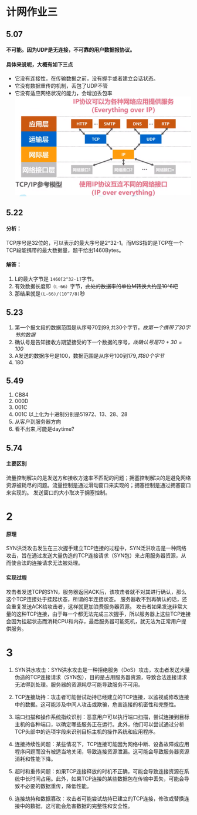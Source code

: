 # 计网作业三
## 5.07
#### 不可能。因为UDP是无连接，不可靠的用户数据报协议。
#### 具体来说呢，大概有如下三点
  - 它没有连接性，在传输数据之前，没有握手或者建立会话状态。
  - 它没有数据重传的机制，丢包了UDP不管
  - 它没有适应网络状况的能力，会增加丢包率
![运输层协议](<截图 2023-10-29 16-32-21.png>)
## 5.22
#### 分析：
TCP序号是32位的，可以表示的最大序号是2^32-1。而MSS指的是TCP在一个TCP段能携带的最大数据量，题干给出1460Bytes。
#### 解答：
1. L的最大字节是 `1460[2^32-1]`字节。
2. 有效数据长度即`（L-66）`字节，~~此处的数据率的单位M转换大约是10^6吧~~
3. 那结果就是`(L-66)/(10^7/8)`秒
## 5.23
1. 第一个报文段的数据范围是从序号70到99,共30个字节，*故第一个携带了30字节的数据*
2. 确认号是告知接收方期望接受的下一个数据的序号，*故确认号是$70+30=100$*
3. A发送的数据序号是100，数据范围是从序号100到179,*共80个字节*
4. 180
## 5.49
1. CB84
2. 000D
3. 001C
4. 001C
以上化为十进制分别是51972、13、28、28
5. 从客户到服务器方向
6. 看不出来,可能是daytime?
## 5.74
#### 主要区别
流量控制解决的是发送方和接收方速率不匹配的问题；拥塞控制解决的是避免网络资源被耗尽的问题。流量控制是通过滑动窗口来实现的；拥塞控制是通过拥塞窗口来实现的。
发送窗口的大小取决于拥塞控制。
# 2
#### 原理
SYN洪泛攻击发生在三次握手建立TCP连接的过程中，SYN泛洪攻击是一种网络攻击，旨在通过发送大量伪造的TCP连接请求（SYN包）来占用服务器资源，从而使合法的连接请求无法被处理。 
#### 实现过程
攻击者发送TCP的SYN，服务器返回ACK后，该攻击者就不对其进行确认，那么这个TCP连接处于挂起状态，所谓的半连接状态。 服务器收不到再确认的话，还会重复发送ACK给攻击者，这样就更加浪费服务器资源。 攻击者如果发送非常大量的这种TCP连接，由于每一个都无法完成三次握手，所以服务器上这些TCP连接会因为挂起状态而消耗CPU和内存，最后服务器可能死机，就无法为正常用户提供服务。
# 3
1. SYN洪水攻击：SYN洪水攻击是一种拒绝服务（DoS）攻击，攻击者发送大量伪造的TCP连接请求（SYN包），目的是占用服务器资源，导致合法连接请求无法得到处理。服务器的资源耗尽可能导致服务不可用。

2. TCP连接劫持：攻击者可能尝试劫持已经建立的TCP连接，以监视或修改连接中的数据。这可能涉及中间人攻击或欺骗，危害连接的机密性和完整性。

3. 端口扫描和操作系统指纹识别：恶意用户可以执行端口扫描，尝试连接到目标主机的各种端口，以确定哪些服务正在运行。此外，他们可以尝试通过分析TCP头部中的选项字段来识别目标主机的操作系统和应用程序。

4. 连接持续性问题：某些情况下，TCP连接可能因为网络中断、设备故障或应用程序问题而没有被适当地关闭，导致连接资源泄漏。这可能会导致服务器资源消耗和性能下降。

5. 超时和重传问题：如果TCP连接释放的时机不正确，可能会导致连接资源在系统中长时间占用。此外，如果TCP连接的某些数据包在传输中丢失，可能会导致不必要的数据重传，降低性能。

6. 连接劫持和数据篡改：攻击者可能尝试劫持已建立的TCP连接，修改或替换连接中的数据，这可能会危害数据的完整性和安全性。